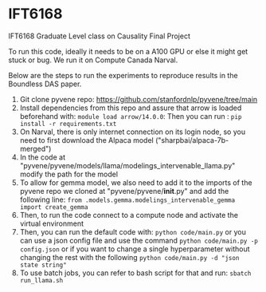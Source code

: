 # IFT6168
IFT6168 Graduate Level class on Causality Final Project

To run this code, ideally it needs to be on a A100 GPU or else it might get stuck or bug. We run it on Compute Canada Narval.

Below are the steps to run the experiments to reproduce results in the Boundless DAS paper.
1. Git clone pyvene repo: https://github.com/stanfordnlp/pyvene/tree/main
2. Install dependencies from this repo and assure that arrow is loaded beforehand with: `module load arrow/14.0.0`: 
    Then you can run : `pip install -r requirements.txt`
3. On Narval, there is only internet connection on its login node, so you need to first download the Alpaca model ("sharpbai/alpaca-7b-merged")
4. In the code at "pyvene/pyvene/models/llama/modelings_intervenable_llama.py" modify the path for the model
5. To allow for gemma model, we also need to add it to the imports of the pyvene repo we cloned at "pyvene/pyvene/__init__.py" and add the following line:
    `from .models.gemma.modelings_intervenable_gemma import create_gemma`
6. Then, to run the code connect to a compute node and activate the virtual environment
7. Then, you can run the default code with: `python code/main.py` or you can use a json config file and use the command `python code/main.py -p config.json` or if you want to change a single hyperparameter without changing the rest with the following `python code/main.py -d "json state string"`
8. To use batch jobs, you can refer to bash script for that and run: `sbatch run_llama.sh`